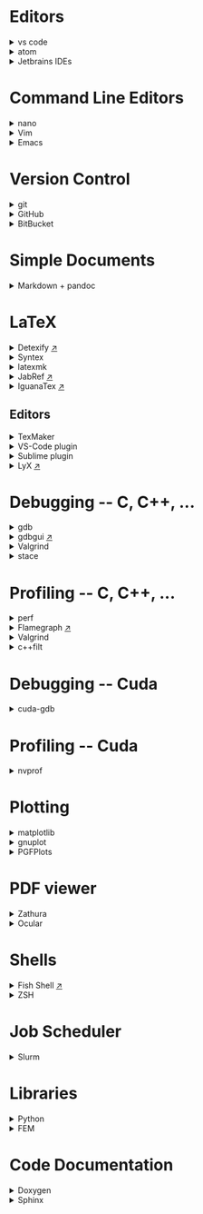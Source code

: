 # Editors

<details><summary>vs code</summary>
</details>

<details><summary>atom</summary>
</details>

<details><summary>Jetbrains IDEs</summary>

paid IDE for Java, Python, C, C++, PHP.

 * There is a free [version for students](https://www.jetbrains.com/student/).

</details>

# Command Line Editors

<details><summary>nano</summary>
The most simple option with self-explaining interface.
</details>

<details><summary>Vim</summary>
More complex editor with many features. You should get a vim cheat sheet in the beginning.
</details>

<details><summary>Emacs</summary>
More complex editor with many features. You should get a emacs cheat sheet in the beginning.
</details>

# Version Control

<details><summary>git</summary>

 * The [Git Book](https://git-scm.com/book/en/v2) is a good place to start.
 * You can use `git gui` to create commits and `gitk` to view the history.

</details>

<details><summary>GitHub</summary>

Host for git repositories.

 * You can create free private repositories with a student account.

</details>

<details><summary>BitBucket</summary>
Free alternative to GitHub with private repositories.
</details>

# Simple Documents

<details><summary>Markdown + pandoc</summary>

Good for writing pdf documents quickly. Not as nice as LaTeX but good enough for exercises.

 * Can compile markdown to pdf, html and many others.
 * Allows inline html and latex formulas, ...

</details>

# LaTeX

<details><summary>Detexify <a href="http://detexify.kirelabs.org/classify.html">↗</a></summary>
Draw the symbol you need and detexify will tell you the corresponding LaTeX command and package.
</details>

<details><summary>Syntex</summary>

Use LaTeX with `--synctex=1` to link the produced pdf to your LaTeX source code. If you have syntex support in your pdf/ps/dvi viewer and your editor, you can ctrl-click on a paragraph to scroll to it and get it highlighted in the other document.

</details>

<details><summary>latexmk</summary>

Automagically performs all steps needed to create the index, BibTeX/Biber, references, ...

 * You can get a continuous preview with the `-pvc` option.

</details>

<details><summary>JabRef <a href="http://www.jabref.org/">↗</a></summary>
Tool to manage your BibTeX references. You can search and tag the references, link them to pdfs and add summaries.
</details>

<details><summary>IguanaTex <a href="http://www.jonathanleroux.org/software/iguanatex/">↗</a></summary>
PowerPoint plugin to use LaTeX formulas in your document.
</details>

## Editors

<details><summary>TexMaker</summary>
</details>

<details><summary>VS-Code plugin</summary>
</details>

<details><summary>Sublime plugin</summary>

 * LaTeXTools
 * LaTeX-cwl

</details>

<details><summary>LyX <a href="https://www.lyx.org/Screenshots">↗</a></summary>

WYSIWYM editor for documents which uses LaTeX internally and also exports to LaTeX code. The document and formulas are shown similarly to the final document. Mathematical formulas can either be written using the LaTeX code or with the various shortcuts (e.g `Alt-M G A` for alpha (read "alt math Greek alpha"), `Alt-M I` for integrals).

 * You can write raw LaTeX via `ctrl-L` for features that are not natively supported by LyX.

</details>

# Debugging -- C, C++, ...

<details><summary>gdb</summary>

 * You can modify the _startup script_ `~/.gdbinit`. There exists various init files to support _colored output_ ([copy this file in your init file](https://github.com/RAttab/dotfiles/blob/master/colors.gdb)) and many other other features.
 * If you want to debug a program wich takes _command line arguments_ you can pass them like `gdb --args program param1 param2`.
 * You can print the first three elements of _arrays_ using `p *ptr@3`. If you have a 3x2 matrix you can also use `p *ptr@3@2` which will give a clearer structure to the output than `p *ptr@6`.

</details>

<details><summary>gdbgui <a href="https://gdbgui.com/screenshots.html">↗</a></summary>
"Browser-based debugger for C, C++, go, rust, and more"
</details>

<details><summary>Valgrind</summary>

Useful to find difficult _memory bugs_ when gdb doesn't catch them or doesn't give any useful information. Examples are _double free_-bugs, bugs which corrupted the allocator meta data (in this case you might get an error the next time you try to allocate any new memory) or reading _uninitialized memory_.

 * You can use the flag `valgrind --track-origins=yes` to make valgrind track and report where you allocated uninitialized memory.
 * Besides memory checks with the default `--tool=memcheck` there also exist many other tools. E.g. `--tool=cachegrind`, which compute _cache misses_ for the instruction cache and memory cache.
 * Warning: valgrind will make your program run really slow.

</details>

<details><summary>stace</summary>

Run your program under strace to get a list of all system calls, like file and network access. Just try it with `strace ls` to see what the `ls` command does under the hood.

</details>

# Profiling -- C, C++, ...

<details><summary>perf</summary>
</details>

<details><summary>Flamegraph <a href="http://www.brendangregg.com/flamegraphs.html">↗</a></summary>

Nice way to [visualize](http://www.brendangregg.com/FlameGraphs/cpuflamegraphs.html) the results of `perf`.

 * `perf script | ~/FlameGraph/stackcollapse-perf.pl | ~/FlameGraph/flamegraph.pl > flamegraph.svg` creates an interactive svg image from the perf script.
 * You can also mix it with some `grep`, `sed`, oder `c++filt`.
 * There also exists a [module](https://github.com/evanhempel/python-flamegraph) for python.

</details>

<details><summary>Valgrind</summary>

 * For measuring _cache misses_. See the valgrind section in 'Debugging'

</details>

<details><summary>c++filt</summary>
Demangles C++ names to make them more readable. Nice in combination with profiler output or flamegraphs.
</details>

# Debugging -- Cuda

<details><summary>cuda-gdb</summary>

Gdb with cuda extension. You can also set _breakpoints in kernels_ and switch between threads to inspect the variables.

 * You can also create an init file `~/cuda-gdbinit`. Just use the same file as for `gdb` if you want colored backtraces.
 * To break on API errors like failed kernel launches or other error codes use `set cuda api_failures stop`.
 * To check for _invalid memory addresses_, you can use `set cuda memcheck on` to enable something like `valgrind --tool=memcheck` for cuda. Warning: This makes your program much slower.
 * TODO: problem with breakpoints on gpu connected to display.

</details>

# Profiling -- Cuda

<details><summary>nvprof</summary>

Command line profiler for Cuda programs. You can also generate a file, which can be imported to `nvvp` using `--analysis-metrics -o file`. This helps with profiling a remote program.

 * You can output the profiling in CSV format with a common time unit using `--csv -u us`.
 * Profiling can be limited to specific kernels using `--kernels my_kernel`, which applies to following `--analysis-metrics`, `--events` or `--metrics` options.
 * You can control the GPUs visible to your program by setting the environment variable `CUDA_VISIBLE_DEVICES`. Example: `CUDA_VISIBLE_DEVICES=0,2` masks out GPU 1. Run `nvidia-smi` to get the number of each GPU.

</details>

# Plotting

<details><summary>matplotlib</summary>
Python library for plotting.
</details>

<details><summary>gnuplot</summary>

Language especially for plotting. Can export to many formats including png, svg, latex.

 * You can use the init file `.gnuplot` to run code or set settings startup
 * Can fit arbitrary parameters to compute a function that approximates the data points using `fit`.
 * You can also plot data using the output of shell commands: `plot '< python gen_data.py'` or `plot '< sed -n "s/^# //p" file'` or even with pipes `plot '< cat data/* | sed -n "s#re=\(.*\)#\1#p"'`

</details>

<details><summary>PGFPlots</summary>

Handy LaTeX package to create plots directly in LaTeX. Can plot data in CSV or gnuplot format. Supports diagrams, graphs, box plots, 3d plots and many more.

 * There are also higher level features as loops and random numbers.
 * Becomes slow for many plots. You can avoid the recomputation of the plots by compiling them in another document into an PDF and include it with `\includegraphics`. This is done automatically if you use `\usepgfplotslibrary{external}` and `\tikzexternalize[prefix=TikzPictures/]` in your preamble.
 * You can use gnuplot to plot your data.

</details>

# PDF viewer

<details><summary>Zathura</summary>
</details>

<details><summary>Ocular</summary>
</details>

# Shells

<details><summary>Fish Shell <a href="https://fishshell.com/docs/current/tutorial.html">↗</a></summary>
Shell with useful autocompletion and many other features.
</details>

<details><summary>ZSH</summary>

Shell with useful autocompletion and many other features.

 * To get started, [oh-my-zsh](https://github.com/robbyrussell/oh-my-zsh/) is good to manage your zsh configuration.

</details>

# Job Scheduler

<details><summary>Slurm</summary>

Job manager.

 * `srun --ntasks=42 script.sh` allocates 42 tasks and runs the job in your terminal. The default is one task per node.
 * `srun --ntasks=42 --pty bash` allocates 42 tasks and starts an interactive session. Use `exit` to exit the interactive session.
 * `sbatch --ntasks=1 script.sh` allocates and runs script. script gets _copied_ to an other location and is executed, once there are enough resources available. In contrast to `srun` the script is _only_ run on the first node! You can use `srun` inside the batch script.
 * `squeue` to see the current jobs in the job queue.
 * `scancel` to kill your jobs or revoke them from the queue.
 * `salloc --ntasks=42` allocate recources for yourself, but stay on login node. If you want to use the recources use `srun` afterwards. Useful if one job contains multiple `srun` commands, as you don't have to reallocate recources for each job. Use `exit` to exit the allocation.
 * Use `--job-name="Bob"` to give your job a descriptive name.
 * Use `--time=8:00:00` to set the upper limit for the runtime of your program.
 * If you run a batch script with `srun` or `sbatch` you can also define the command line parameters inside the script using `#SBATCH --ntasks=42`.

```bash
srun -n4 hostname # runs hostname on four nodes
# prints allocated compute nodes

salloc -n4 # allocate four nodes
  hostname
  # print the current login node
  srun hostname # runs hostname on all allocated nodes
  # prints allocated compute nodes
  srun -n2 hostname # runs hostname on two of the allocated nodes
  # prints allocated compute nodes
exit

echo -e '#!/usr/bin/env bash\nhostname' > script.sh
sbatch -n4 script.sh # submits the script
# returns immediately and stores the output of the job into a file
# output file contains only the host name for the first node

echo -e '#!/usr/bin/env bash\nsrun hostname' > script.sh
sbatch -n4 script.sh # submits a script to run hostname on four nodes
# returns immediately and stores the output of the job into a file
# output file contains the host names for all compute nodes

echo -e '#!/usr/bin/env bash\n#SBATCH -n4\n#SBATCH --output myoutfile\nsrun hostname' > script.sh
sbatch script.sh
# prints the host name of all four allocated nodes into `myoutfile`
```

Some more advanced stuff:

 * Slurm sets various environment variables which you can use in your scripts.
 * You can queue multiple versions of one `sbatch` job using [task arrays](https://slurm.schedmd.com/job_array.html) with `--array=0-17`. You can use the environment variable `SLURM_ARRAY_TASK_ID` in your scripts to find out which array task you are executing.

```
# program we want to run with different parameters
echo "sleep 3;echo $1" > smartprogram.sh
# batch script which uses the array id to change the parameters
echo -e '#!/usr/bin/env bash\nsrun bash smartprogram.sh $SLURM_ARRAY_TASK_ID' > script.sh
# run a program multiple times
sbatch -n1 --array=3-5 script.sh
# outputs the numbers 3,4 and 5 in three output files
```

</details>

# Libraries

<details><summary>Python</summary>

 * Numpy for efficient array/vector/matrix operations.
 * [Scipy](https://docs.scipy.org/doc/scipy/reference/index.html) offers many useful algorithms. E.g. linear algebra, FFT and optimization.
 * Sympy for symbolic computations, integrals and derivatives.
 * Matplotlib for plotting.

</details>

<details><summary>FEM</summary>

 * FeniCS: Python
 * deal.II: C++

</details>

# Code Documentation

<details><summary>Doxygen</summary>
</details>

<details><summary>Sphinx</summary>
</details>
